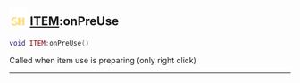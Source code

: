 ## <img src="../../.gitbook/assets/shared.png" width="32" height="32" /> [ITEM](../item/README.md):onPreUse

```lua
void ITEM:onPreUse()
```

Called when item use is preparing (only right click)<br>


--------